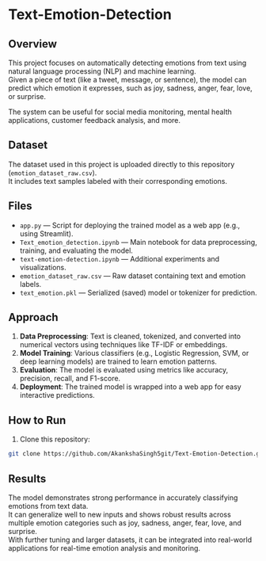 # Text-Emotion-Detection




## Overview

This project focuses on automatically detecting emotions from text using natural language processing (NLP) and machine learning.  
Given a piece of text (like a tweet, message, or sentence), the model can predict which emotion it expresses, such as joy, sadness, anger, fear, love, or surprise.

The system can be useful for social media monitoring, mental health applications, customer feedback analysis, and more.

## Dataset

The dataset used in this project is uploaded directly to this repository (`emotion_dataset_raw.csv`).  
It includes text samples labeled with their corresponding emotions.

## Files

- `app.py` — Script for deploying the trained model as a web app (e.g., using Streamlit).
- `Text_emotion_detection.ipynb` — Main notebook for data preprocessing, training, and evaluating the model.
- `text-emotion-detection.ipynb` — Additional experiments and visualizations.
- `emotion_dataset_raw.csv` — Raw dataset containing text and emotion labels.
- `text_emotion.pkl` — Serialized (saved) model or tokenizer for prediction.

## Approach

1. **Data Preprocessing**: Text is cleaned, tokenized, and converted into numerical vectors using techniques like TF-IDF or embeddings.
2. **Model Training**: Various classifiers (e.g., Logistic Regression, SVM, or deep learning models) are trained to learn emotion patterns.
3. **Evaluation**: The model is evaluated using metrics like accuracy, precision, recall, and F1-score.
4. **Deployment**: The trained model is wrapped into a web app for easy interactive predictions.

## How to Run

1. Clone this repository:

```bash
git clone https://github.com/AkankshaSingh5git/Text-Emotion-Detection.git
```







## Results

The model demonstrates strong performance in accurately classifying emotions from text data.  
It can generalize well to new inputs and shows robust results across multiple emotion categories such as joy, sadness, anger, fear, love, and surprise.  
With further tuning and larger datasets, it can be integrated into real-world applications for real-time emotion analysis and monitoring.








